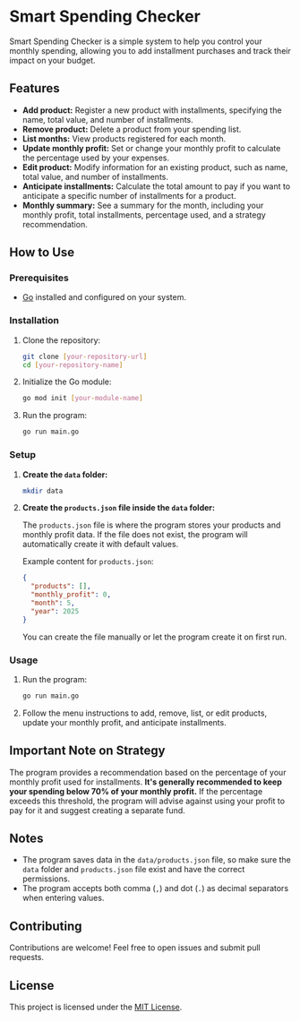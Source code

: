# Smart Spending Checker

Smart Spending Checker is a simple system to help you control your monthly spending, allowing you to add installment purchases and track their impact on your budget.

## Features

*   **Add product:** Register a new product with installments, specifying the name, total value, and number of installments.
*   **Remove product:** Delete a product from your spending list.
*   **List months:** View products registered for each month.
*   **Update monthly profit:** Set or change your monthly profit to calculate the percentage used by your expenses.
*   **Edit product:** Modify information for an existing product, such as name, total value, and number of installments.
*   **Anticipate installments:** Calculate the total amount to pay if you want to anticipate a specific number of installments for a product.
*   **Monthly summary:** See a summary for the month, including your monthly profit, total installments, percentage used, and a strategy recommendation.

## How to Use

### Prerequisites

*   [Go](https://golang.org/dl/) installed and configured on your system.

### Installation

1.  Clone the repository:

    ```bash
    git clone [your-repository-url]
    cd [your-repository-name]
    ```

2.  Initialize the Go module:

    ```bash
    go mod init [your-module-name]
    ```

3.  Run the program:

    ```bash
    go run main.go
    ```

### Setup

1.  **Create the `data` folder:**

    ```bash
    mkdir data
    ```

2.  **Create the `products.json` file inside the `data` folder:**

    The `products.json` file is where the program stores your products and monthly profit data. If the file does not exist, the program will automatically create it with default values.

    Example content for `products.json`:

    ```json
    {
      "products": [],
      "monthly_profit": 0,
      "month": 5,
      "year": 2025
    }
    ```

    You can create the file manually or let the program create it on first run.

### Usage

1.  Run the program:

    ```bash
    go run main.go
    ```

2.  Follow the menu instructions to add, remove, list, or edit products, update your monthly profit, and anticipate installments.

## Important Note on Strategy

The program provides a recommendation based on the percentage of your monthly profit used for installments. **It's generally recommended to keep your spending below 70% of your monthly profit.** If the percentage exceeds this threshold, the program will advise against using your profit to pay for it and suggest creating a separate fund.

## Notes

*   The program saves data in the `data/products.json` file, so make sure the `data` folder and `products.json` file exist and have the correct permissions.
*   The program accepts both comma (`,`) and dot (`.`) as decimal separators when entering values.

## Contributing

Contributions are welcome! Feel free to open issues and submit pull requests.

## License

This project is licensed under the [MIT License](LICENSE).
